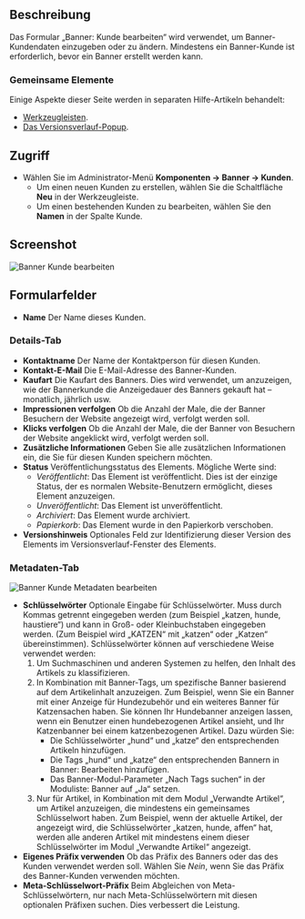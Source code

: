 <!-- Filename: Help4.x:Banners:_New_or_Edit_Client / Display title: Banner: Kunde bearbeiten -->

## Beschreibung

Das Formular „Banner: Kunde bearbeiten“ wird verwendet, um Banner-Kundendaten einzugeben oder zu ändern.
Mindestens ein Banner-Kunde ist erforderlich, bevor ein Banner erstellt werden kann.

### Gemeinsame Elemente

Einige Aspekte dieser Seite werden in separaten Hilfe-Artikeln behandelt:

* [Werkzeugleisten](jdocmanual?article=help/common-elements/toolbars).
* [Das Versionsverlauf-Popup](jdocmanual?article=help/common-elements/edit-version-history).

## Zugriff

- Wählen Sie im Administrator-Menü **Komponenten → Banner → Kunden**.
  - Um einen neuen Kunden zu erstellen, wählen Sie die Schaltfläche **Neu** in der Werkzeugleiste.
  - Um einen bestehenden Kunden zu bearbeiten, wählen Sie den **Namen** in der Spalte Kunde.

## Screenshot

![Banner Kunde bearbeiten](../../../de/images/banners/banners-edit-client-details-tab.png)

## Formularfelder

- **Name** Der Name dieses Kunden.

### Details-Tab

- **Kontaktname** Der Name der Kontaktperson für diesen Kunden.
- **Kontakt-E-Mail** Die E-Mail-Adresse des Banner-Kunden.
- **Kaufart** Die Kaufart des Banners. Dies wird verwendet, um anzuzeigen, wie der Bannerkunde die Anzeigedauer des Banners gekauft hat – monatlich, jährlich usw.
- **Impressionen verfolgen** Ob die Anzahl der Male, die der Banner Besuchern der Website angezeigt wird, verfolgt werden soll.
- **Klicks verfolgen** Ob die Anzahl der Male, die der Banner von Besuchern der Website angeklickt wird, verfolgt werden soll.
- **Zusätzliche Informationen** Geben Sie alle zusätzlichen Informationen ein, die Sie für diesen Kunden speichern möchten.
- **Status** Veröffentlichungsstatus des Elements. Mögliche Werte sind:
  - *Veröffentlicht*: Das Element ist veröffentlicht. Dies ist der einzige Status, der es normalen Website-Benutzern ermöglicht, dieses Element anzuzeigen.
  - *Unveröffentlicht*: Das Element ist unveröffentlicht.
  - *Archiviert*: Das Element wurde archiviert.
  - *Papierkorb*: Das Element wurde in den Papierkorb verschoben.
- **Versionshinweis** Optionales Feld zur Identifizierung dieser Version des Elements im Versionsverlauf-Fenster des Elements.

### Metadaten-Tab

![Banner Kunde Metadaten bearbeiten](../../../de/images/banners/banners-edit-client-metadata-tab.png)

- **Schlüsselwörter** Optionale Eingabe für Schlüsselwörter. Muss durch Kommas getrennt eingegeben werden (zum Beispiel „katzen, hunde, haustiere“) und kann in Groß- oder Kleinbuchstaben eingegeben werden. (Zum Beispiel wird „KATZEN“ mit „katzen“ oder „Katzen“ übereinstimmen). Schlüsselwörter können auf verschiedene Weise verwendet werden:
  1. Um Suchmaschinen und anderen Systemen zu helfen, den Inhalt des Artikels zu klassifizieren.
  2. In Kombination mit Banner-Tags, um spezifische Banner basierend auf dem Artikelinhalt anzuzeigen. Zum Beispiel, wenn Sie ein Banner mit einer Anzeige für Hundezubehör und ein weiteres Banner für Katzensachen haben. Sie können Ihr Hundebanner anzeigen lassen, wenn ein Benutzer einen hundebezogenen Artikel ansieht, und Ihr Katzenbanner bei einem katzenbezogenen Artikel. Dazu würden Sie:
      - Die Schlüsselwörter „hund“ und „katze“ den entsprechenden Artikeln hinzufügen.
      - Die Tags „hund“ und „katze“ den entsprechenden Bannern in Banner: Bearbeiten hinzufügen.
      - Das Banner-Modul-Parameter „Nach Tags suchen“ in der Moduliste: Banner auf „Ja“ setzen.
  3. Nur für Artikel, in Kombination mit dem Modul „Verwandte Artikel“, um Artikel anzuzeigen, die mindestens ein gemeinsames Schlüsselwort haben. Zum Beispiel, wenn der aktuelle Artikel, der angezeigt wird, die Schlüsselwörter „katzen, hunde, affen“ hat, werden alle anderen Artikel mit mindestens einem dieser Schlüsselwörter im Modul „Verwandte Artikel“ angezeigt.
- **Eigenes Präfix verwenden** Ob das Präfix des Banners oder das des Kunden verwendet werden soll. Wählen Sie *Nein*, wenn Sie das Präfix des Banner-Kunden verwenden möchten.
- **Meta-Schlüsselwort-Präfix** Beim Abgleichen von Meta-Schlüsselwörtern, nur nach Meta-Schlüsselwörtern mit diesen optionalen Präfixen suchen. Dies verbessert die Leistung.

<!-- Translated from English with ChatGPT 2024-09-01 -->

